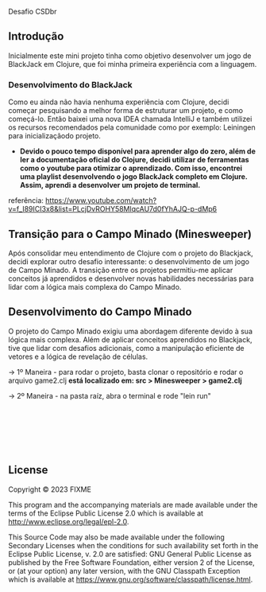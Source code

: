 Desafio CSDbr 

## Introdução

Inicialmente este mini projeto tinha como objetivo desenvolver um jogo de BlackJack em Clojure, que foi minha primeira experiência com a linguagem.

### Desenvolvimento do BlackJack

Como eu ainda não havia nenhuma experiência com Clojure, decidi começar pesquisando a melhor forma de estruturar um projeto, e como começá-lo. Então baixei uma nova IDEA chamada IntelliJ e também utilizei os recursos recomendados pela comunidade como por exemplo: Leiningen para inicializaçãodo projeto.

- **Devido o pouco tempo disponível para aprender algo do zero, além de ler a documentação oficial do Clojure, decidi utilizar de ferramentas como o youtube para otimizar o aprendizado. Com isso, encontrei uma playlist desenvolvendo o jogo BlackJack completo em Clojure. Assim, aprendi a desenvolver um projeto de terminal.**

referência: https://www.youtube.com/watch?v=f_I89ICI3x8&list=PLcjDvROHY58MlqcAU7d0fYhAJQ-p-dMp6

## Transição para o Campo Minado (Minesweeper)

Após consolidar meu entendimento de Clojure com o projeto do Blackjack, decidi explorar outro desafio interessante: o desenvolvimento de um jogo de Campo Minado. A transição entre os projetos permitiu-me aplicar conceitos já aprendidos e desenvolver novas habilidades necessárias para lidar com a lógica mais complexa do Campo Minado.


## Desenvolvimento do Campo Minado

O projeto do Campo Minado exigiu uma abordagem diferente devido à sua lógica mais complexa. Além de aplicar conceitos aprendidos no Blackjack, tive que lidar com desafios adicionais, como a manipulação eficiente de vetores e a lógica de revelação de células.

-> 1º Maneira - para rodar o projeto, basta clonar o repositório e rodar o arquivo game2.clj
**está localizado em: src > Minesweeper > game2.clj**

-> 2º Maneira - na pasta raíz, abra o terminal e rode "lein run"

<br/>
<br/>
<br/>
<br/>
<br/>

## License

Copyright © 2023 FIXME

This program and the accompanying materials are made available under the
terms of the Eclipse Public License 2.0 which is available at
http://www.eclipse.org/legal/epl-2.0.

This Source Code may also be made available under the following Secondary
Licenses when the conditions for such availability set forth in the Eclipse
Public License, v. 2.0 are satisfied: GNU General Public License as published by
the Free Software Foundation, either version 2 of the License, or (at your
option) any later version, with the GNU Classpath Exception which is available
at https://www.gnu.org/software/classpath/license.html.
